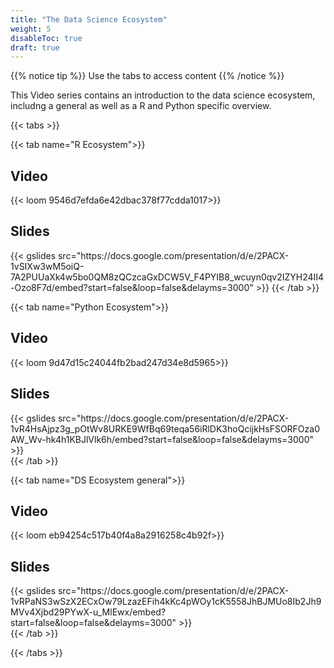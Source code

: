 ```yaml
---
title: "The Data Science Ecosystem"
weight: 5
disableToc: true
draft: true
---
```


{{% notice tip %}} Use the tabs to access content
{{% /notice %}}

This Video series contains an introduction to the data science ecosystem, includng a general as well as a R and Python specific overview.

{{< tabs >}}

{{< tab name="R Ecosystem">}}
  <h2>Video</h2>
  {{< loom 9546d7efda6e42dbac378f77cdda1017>}}
  
  <h2>Slides</h2>  
  {{< gslides src="https://docs.google.com/presentation/d/e/2PACX-1vSIXw3wM5oiQ-7A2PUUaXk4w5bo0QM8zQCzcaGxDCW5V_F4PYIB8_wcuyn0qv2IZYH24II4-Ozo8F7d/embed?start=false&loop=false&delayms=3000" >}}
{{< /tab >}}

{{< tab name="Python Ecosystem">}}
<div>
  <h2>Video</h2>
  {{< loom 9d47d15c24044fb2bad247d34e8d5965>}}
  
  <h2>Slides</h2>  
  {{< gslides src="https://docs.google.com/presentation/d/e/2PACX-1vR4HsAjpz3g_pOtWv8URKE9WfBq69teqa56iRlDK3hoQcijkHsFSORFOza0AW_Wv-hk4h1KBJlVlk6h/embed?start=false&loop=false&delayms=3000" >}}
</div>
{{< /tab >}}
  
{{< tab name="DS Ecosystem general">}}
<div>
  <h2>Video</h2>
  {{< loom eb94254c517b40f4a8a2916258c4b92f>}}
  
  <h2>Slides</h2>  
  {{< gslides src="https://docs.google.com/presentation/d/e/2PACX-1vRPaNS3wSzX2ECxOw79LzazEFih4kKc4pWOy1cK5558JhBJMUo8Ib2Jh9MVv4Xjbd29PYwX-u_MlEwx/embed?start=false&loop=false&delayms=3000" >}}
</div>
{{< /tab >}}

{{< /tabs >}}
